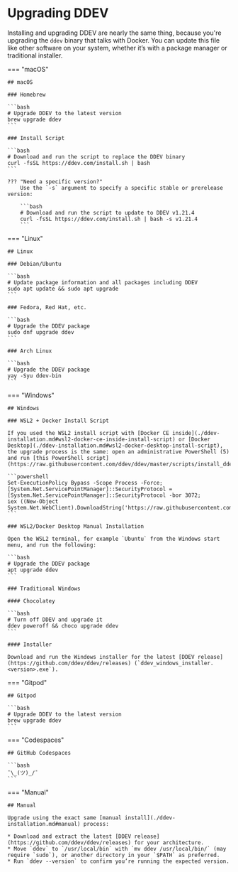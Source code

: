 # Upgrading DDEV

Installing and upgrading DDEV are nearly the same thing, because you're upgrading the `ddev` binary that talks with Docker. You can update this file like other software on your system, whether it’s with a package manager or traditional installer.

=== "macOS"

    ## macOS

    ### Homebrew

    ```bash
    # Upgrade DDEV to the latest version
    brew upgrade ddev
    ```

    ### Install Script

    ```bash
    # Download and run the script to replace the DDEV binary
    curl -fsSL https://ddev.com/install.sh | bash
    ```

    ??? "Need a specific version?"
        Use the `-s` argument to specify a specific stable or prerelease version:

        ```bash
        # Download and run the script to update to DDEV v1.21.4
        curl -fsSL https://ddev.com/install.sh | bash -s v1.21.4
        ```

=== "Linux"

    ## Linux

    ### Debian/Ubuntu

    ```bash
    # Update package information and all packages including DDEV
    sudo apt update && sudo apt upgrade
    ```

    ### Fedora, Red Hat, etc.

    ```bash
    # Upgrade the DDEV package
    sudo dnf upgrade ddev
    ```

    ### Arch Linux

    ```bash
    # Upgrade the DDEV package
    yay -Syu ddev-bin
    ```

=== "Windows"

    ## Windows

    ### WSL2 + Docker Install Script

    If you used the WSL2 install script with [Docker CE inside](./ddev-installation.md#wsl2-docker-ce-inside-install-script) or [Docker Desktop](./ddev-installation.md#wsl2-docker-desktop-install-script), the upgrade process is the same: open an administrative PowerShell (5) and run [this PowerShell script](https://raw.githubusercontent.com/ddev/ddev/master/scripts/install_ddev_wsl2_docker_inside.ps1):

    ```powershell
    Set-ExecutionPolicy Bypass -Scope Process -Force; [System.Net.ServicePointManager]::SecurityProtocol = [System.Net.ServicePointManager]::SecurityProtocol -bor 3072;
    iex ((New-Object System.Net.WebClient).DownloadString('https://raw.githubusercontent.com/ddev/ddev/master/scripts/install_ddev_wsl2_docker_inside.ps1'))
    ```

    ### WSL2/Docker Desktop Manual Installation

    Open the WSL2 terminal, for example `Ubuntu` from the Windows start menu, and run the following:
    
    ```bash
    # Upgrade the DDEV package
    apt upgrade ddev
    ```

    ### Traditional Windows

    #### Chocolatey

    ```bash
    # Turn off DDEV and upgrade it
    ddev poweroff && choco upgrade ddev
    ```

    #### Installer

    Download and run the Windows installer for the latest [DDEV release](https://github.com/ddev/ddev/releases) (`ddev_windows_installer.<version>.exe`).

=== "Gitpod"

    ## Gitpod

    ```bash
    # Upgrade DDEV to the latest version
    brew upgrade ddev
    ```

=== "Codespaces"

    ## GitHub Codespaces

    ```bash
    ¯\_(ツ)_/¯
    ```

=== "Manual"

    ## Manual

    Upgrade using the exact same [manual install](./ddev-installation.md#manual) process:

    * Download and extract the latest [DDEV release](https://github.com/ddev/ddev/releases) for your architecture.
    * Move `ddev` to `/usr/local/bin` with `mv ddev /usr/local/bin/` (may require `sudo`), or another directory in your `$PATH` as preferred.
    * Run `ddev --version` to confirm you’re running the expected version.
